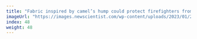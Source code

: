 ```yaml
---
title: "Fabric inspired by camel’s hump could protect firefighters from heat"
imageUrl: "https://images.newscientist.com/wp-content/uploads/2023/01/20170546/SEI_140914054.jpg?width=600"
index: 48
weight: 48
---
```

